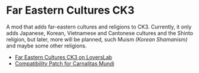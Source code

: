 # Far Eastern Cultures CK3

A mod that adds far-eastern cultures and religions to CK3. Currently, it only adds Japanese, Korean, Vietnamese and Cantonese cultures and the Shinto religion, but later, more will be planned, such Muism *(Korean Shamanism)* and maybe some other religions.

- [Far Eastern Cultures CK3 on LoversLab](https://www.loverslab.com/topic/153333-mod-far-eastern-cultures-and-religions/)
- [Compatibility Patch for Carnalitas Mundi](https://git.touhou.fm/metalhead/paradox-mods/far-eastern-cultures-ck3-carnalitas-mundi-compatibility-patch/)